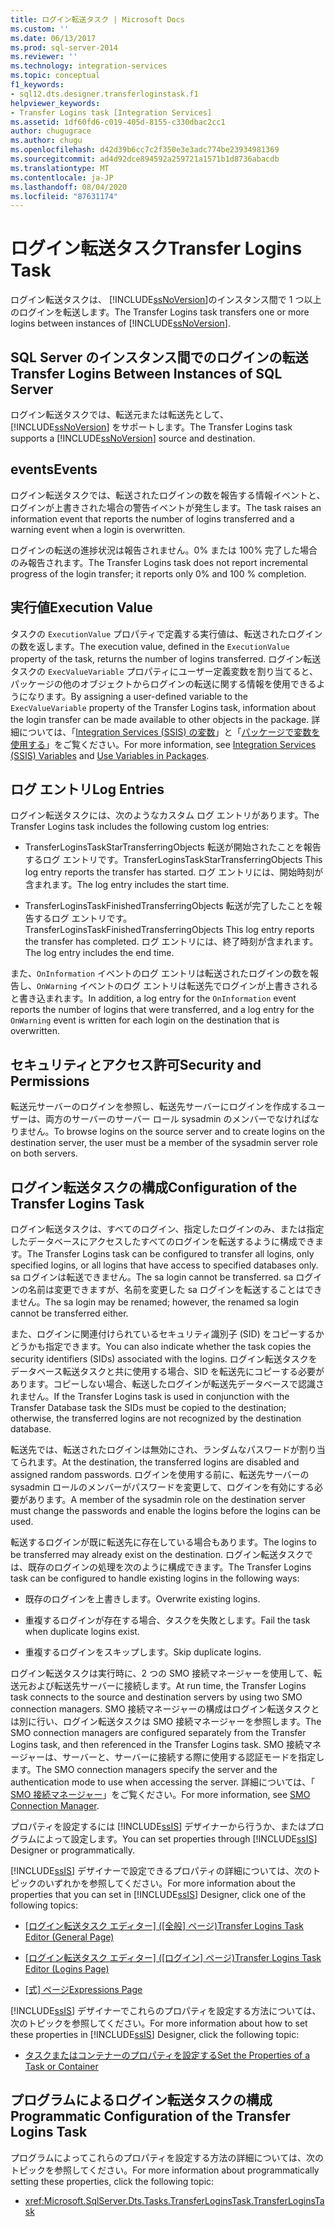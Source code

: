 ```yaml
---
title: ログイン転送タスク | Microsoft Docs
ms.custom: ''
ms.date: 06/13/2017
ms.prod: sql-server-2014
ms.reviewer: ''
ms.technology: integration-services
ms.topic: conceptual
f1_keywords:
- sql12.dts.designer.transferloginstask.f1
helpviewer_keywords:
- Transfer Logins task [Integration Services]
ms.assetid: 1df60fd6-c019-405d-8155-c330dbac2cc1
author: chugugrace
ms.author: chugu
ms.openlocfilehash: d42d39b6cc7c2f350e3e3adc774be23934981369
ms.sourcegitcommit: ad4d92dce894592a259721a1571b1d8736abacdb
ms.translationtype: MT
ms.contentlocale: ja-JP
ms.lasthandoff: 08/04/2020
ms.locfileid: "87631174"
---
```

# <a name="transfer-logins-task"></a><span data-ttu-id="5aa41-102">ログイン転送タスク</span><span class="sxs-lookup"><span data-stu-id="5aa41-102">Transfer Logins Task</span></span>
  <span data-ttu-id="5aa41-103">ログイン転送タスクは、 [!INCLUDE[ssNoVersion](../../includes/ssnoversion-md.md)]のインスタンス間で 1 つ以上のログインを転送します。</span><span class="sxs-lookup"><span data-stu-id="5aa41-103">The Transfer Logins task transfers one or more logins between instances of [!INCLUDE[ssNoVersion](../../includes/ssnoversion-md.md)].</span></span>  
  
## <a name="transfer-logins-between-instances-of-sql-server"></a><span data-ttu-id="5aa41-104">SQL Server のインスタンス間でのログインの転送</span><span class="sxs-lookup"><span data-stu-id="5aa41-104">Transfer Logins Between Instances of SQL Server</span></span>  
 <span data-ttu-id="5aa41-105">ログイン転送タスクでは、転送元または転送先として、 [!INCLUDE[ssNoVersion](../../includes/ssnoversion-md.md)] をサポートします。</span><span class="sxs-lookup"><span data-stu-id="5aa41-105">The Transfer Logins task supports a [!INCLUDE[ssNoVersion](../../includes/ssnoversion-md.md)] source and destination.</span></span>  
  
## <a name="events"></a><span data-ttu-id="5aa41-106">events</span><span class="sxs-lookup"><span data-stu-id="5aa41-106">Events</span></span>  
 <span data-ttu-id="5aa41-107">ログイン転送タスクでは、転送されたログインの数を報告する情報イベントと、ログインが上書きされた場合の警告イベントが発生します。</span><span class="sxs-lookup"><span data-stu-id="5aa41-107">The task raises an information event that reports the number of logins transferred and a warning event when a login is overwritten.</span></span>  
  
 <span data-ttu-id="5aa41-108">ログインの転送の進捗状況は報告されません。0% または 100% 完了した場合のみ報告されます。</span><span class="sxs-lookup"><span data-stu-id="5aa41-108">The Transfer Logins task does not report incremental progress of the login transfer; it reports only 0% and 100 % completion.</span></span>  
  
## <a name="execution-value"></a><span data-ttu-id="5aa41-109">実行値</span><span class="sxs-lookup"><span data-stu-id="5aa41-109">Execution Value</span></span>  
 <span data-ttu-id="5aa41-110">タスクの `ExecutionValue` プロパティで定義する実行値は、転送されたログインの数を返します。</span><span class="sxs-lookup"><span data-stu-id="5aa41-110">The execution value, defined in the `ExecutionValue` property of the task, returns the number of logins transferred.</span></span> <span data-ttu-id="5aa41-111">ログイン転送タスクの `ExecValueVariable` プロパティにユーザー定義変数を割り当てると、パッケージの他のオブジェクトからログインの転送に関する情報を使用できるようになります。</span><span class="sxs-lookup"><span data-stu-id="5aa41-111">By assigning a user-defined variable to the `ExecValueVariable` property of the Transfer Logins task, information about the login transfer can be made available to other objects in the package.</span></span> <span data-ttu-id="5aa41-112">詳細については、「[Integration Services &#40;SSIS&#41; の変数](../integration-services-ssis-variables.md)」と「[パッケージで変数を使用する](../use-variables-in-packages.md)」をご覧ください。</span><span class="sxs-lookup"><span data-stu-id="5aa41-112">For more information, see [Integration Services &#40;SSIS&#41; Variables](../integration-services-ssis-variables.md) and [Use Variables in Packages](../use-variables-in-packages.md).</span></span>  
  
## <a name="log-entries"></a><span data-ttu-id="5aa41-113">ログ エントリ</span><span class="sxs-lookup"><span data-stu-id="5aa41-113">Log Entries</span></span>  
 <span data-ttu-id="5aa41-114">ログイン転送タスクには、次のようなカスタム ログ エントリがあります。</span><span class="sxs-lookup"><span data-stu-id="5aa41-114">The Transfer Logins task includes the following custom log entries:</span></span>  
  
-   <span data-ttu-id="5aa41-115">TransferLoginsTaskStarTransferringObjects   転送が開始されたことを報告するログ エントリです。</span><span class="sxs-lookup"><span data-stu-id="5aa41-115">TransferLoginsTaskStarTransferringObjects    This log entry reports the transfer has started.</span></span> <span data-ttu-id="5aa41-116">ログ エントリには、開始時刻が含まれます。</span><span class="sxs-lookup"><span data-stu-id="5aa41-116">The log entry includes the start time.</span></span>  
  
-   <span data-ttu-id="5aa41-117">TransferLoginsTaskFinishedTransferringObjects   転送が完了したことを報告するログ エントリです。</span><span class="sxs-lookup"><span data-stu-id="5aa41-117">TransferLoginsTaskFinishedTransferringObjects   This log entry reports the transfer has completed.</span></span> <span data-ttu-id="5aa41-118">ログ エントリには、終了時刻が含まれます。</span><span class="sxs-lookup"><span data-stu-id="5aa41-118">The log entry includes the end time.</span></span>  
  
 <span data-ttu-id="5aa41-119">また、`OnInformation` イベントのログ エントリは転送されたログインの数を報告し、`OnWarning` イベントのログ エントリは転送先でログインが上書きされると書き込まれます。</span><span class="sxs-lookup"><span data-stu-id="5aa41-119">In addition, a log entry for the `OnInformation` event reports the number of logins that were transferred, and a log entry for the `OnWarning` event is written for each login on the destination that is overwritten.</span></span>  
  
## <a name="security-and-permissions"></a><span data-ttu-id="5aa41-120">セキュリティとアクセス許可</span><span class="sxs-lookup"><span data-stu-id="5aa41-120">Security and Permissions</span></span>  
 <span data-ttu-id="5aa41-121">転送元サーバーのログインを参照し、転送先サーバーにログインを作成するユーザーは、両方のサーバーのサーバー ロール sysadmin のメンバーでなければなりません。</span><span class="sxs-lookup"><span data-stu-id="5aa41-121">To browse logins on the source server and to create logins on the destination server, the user must be a member of the sysadmin server role on both servers.</span></span>  
  
## <a name="configuration-of-the-transfer-logins-task"></a><span data-ttu-id="5aa41-122">ログイン転送タスクの構成</span><span class="sxs-lookup"><span data-stu-id="5aa41-122">Configuration of the Transfer Logins Task</span></span>  
 <span data-ttu-id="5aa41-123">ログイン転送タスクは、すべてのログイン、指定したログインのみ、または指定したデータベースにアクセスしたすべてのログインを転送するように構成できます。</span><span class="sxs-lookup"><span data-stu-id="5aa41-123">The Transfer Logins task can be configured to transfer all logins, only specified logins, or all logins that have access to specified databases only.</span></span> <span data-ttu-id="5aa41-124">sa ログインは転送できません。</span><span class="sxs-lookup"><span data-stu-id="5aa41-124">The sa login cannot be transferred.</span></span> <span data-ttu-id="5aa41-125">sa ログインの名前は変更できますが、名前を変更した sa ログインを転送することはできません。</span><span class="sxs-lookup"><span data-stu-id="5aa41-125">The sa login may be renamed; however, the renamed sa login cannot be transferred either.</span></span>  
  
 <span data-ttu-id="5aa41-126">また、ログインに関連付けられているセキュリティ識別子 (SID) をコピーするかどうかも指定できます。</span><span class="sxs-lookup"><span data-stu-id="5aa41-126">You can also indicate whether the task copies the security identifiers (SIDs) associated with the logins.</span></span> <span data-ttu-id="5aa41-127">ログイン転送タスクをデータベース転送タスクと共に使用する場合、SID を転送先にコピーする必要があります。コピーしない場合、転送したログインが転送先データベースで認識されません。</span><span class="sxs-lookup"><span data-stu-id="5aa41-127">If the Transfer Logins task is used in conjunction with the Transfer Database task the SIDs must be copied to the destination; otherwise, the transferred logins are not recognized by the destination database.</span></span>  
  
 <span data-ttu-id="5aa41-128">転送先では、転送されたログインは無効にされ、ランダムなパスワードが割り当てられます。</span><span class="sxs-lookup"><span data-stu-id="5aa41-128">At the destination, the transferred logins are disabled and assigned random passwords.</span></span> <span data-ttu-id="5aa41-129">ログインを使用する前に、転送先サーバーの sysadmin ロールのメンバーがパスワードを変更して、ログインを有効にする必要があります。</span><span class="sxs-lookup"><span data-stu-id="5aa41-129">A member of the sysadmin role on the destination server must change the passwords and enable the logins before the logins can be used.</span></span>  
  
 <span data-ttu-id="5aa41-130">転送するログインが既に転送先に存在している場合もあります。</span><span class="sxs-lookup"><span data-stu-id="5aa41-130">The logins to be transferred may already exist on the destination.</span></span> <span data-ttu-id="5aa41-131">ログイン転送タスクでは、既存のログインの処理を次のように構成できます。</span><span class="sxs-lookup"><span data-stu-id="5aa41-131">The Transfer Logins task can be configured to handle existing logins in the following ways:</span></span>  
  
-   <span data-ttu-id="5aa41-132">既存のログインを上書きします。</span><span class="sxs-lookup"><span data-stu-id="5aa41-132">Overwrite existing logins.</span></span>  
  
-   <span data-ttu-id="5aa41-133">重複するログインが存在する場合、タスクを失敗とします。</span><span class="sxs-lookup"><span data-stu-id="5aa41-133">Fail the task when duplicate logins exist.</span></span>  
  
-   <span data-ttu-id="5aa41-134">重複するログインをスキップします。</span><span class="sxs-lookup"><span data-stu-id="5aa41-134">Skip duplicate logins.</span></span>  
  
 <span data-ttu-id="5aa41-135">ログイン転送タスクは実行時に、2 つの SMO 接続マネージャーを使用して、転送元および転送先サーバーに接続します。</span><span class="sxs-lookup"><span data-stu-id="5aa41-135">At run time, the Transfer Logins task connects to the source and destination servers by using two SMO connection managers.</span></span> <span data-ttu-id="5aa41-136">SMO 接続マネージャーの構成はログイン転送タスクとは別に行い、ログイン転送タスクは SMO 接続マネージャーを参照します。</span><span class="sxs-lookup"><span data-stu-id="5aa41-136">The SMO connection managers are configured separately from the Transfer Logins task, and then referenced in the Transfer Logins task.</span></span> <span data-ttu-id="5aa41-137">SMO 接続マネージャーは、サーバーと、サーバーに接続する際に使用する認証モードを指定します。</span><span class="sxs-lookup"><span data-stu-id="5aa41-137">The SMO connection managers specify the server and the authentication mode to use when accessing the server.</span></span> <span data-ttu-id="5aa41-138">詳細については、「 [SMO 接続マネージャー](../connection-manager/smo-connection-manager.md)」をご覧ください。</span><span class="sxs-lookup"><span data-stu-id="5aa41-138">For more information, see [SMO Connection Manager](../connection-manager/smo-connection-manager.md).</span></span>  
  
 <span data-ttu-id="5aa41-139">プロパティを設定するには [!INCLUDE[ssIS](../../includes/ssis-md.md)] デザイナーから行うか、またはプログラムによって設定します。</span><span class="sxs-lookup"><span data-stu-id="5aa41-139">You can set properties through [!INCLUDE[ssIS](../../includes/ssis-md.md)] Designer or programmatically.</span></span>  
  
 <span data-ttu-id="5aa41-140">[!INCLUDE[ssIS](../../includes/ssis-md.md)] デザイナーで設定できるプロパティの詳細については、次のトピックのいずれかを参照してください。</span><span class="sxs-lookup"><span data-stu-id="5aa41-140">For more information about the properties that you can set in [!INCLUDE[ssIS](../../includes/ssis-md.md)] Designer, click one of the following topics:</span></span>  
  
-   <span data-ttu-id="5aa41-141">[[ログイン転送タスク エディター] ([全般] ページ)](../general-page-of-integration-services-designers-options.md)</span><span class="sxs-lookup"><span data-stu-id="5aa41-141">[Transfer Logins Task Editor &#40;General Page&#41;](../general-page-of-integration-services-designers-options.md)</span></span>  
  
-   <span data-ttu-id="5aa41-142">[[ログイン転送タスク エディター] ([ログイン] ページ)](../transfer-logins-task-editor-logins-page.md)</span><span class="sxs-lookup"><span data-stu-id="5aa41-142">[Transfer Logins Task Editor &#40;Logins Page&#41;](../transfer-logins-task-editor-logins-page.md)</span></span>  
  
-   <span data-ttu-id="5aa41-143">[[式] ページ](../expressions/expressions-page.md)</span><span class="sxs-lookup"><span data-stu-id="5aa41-143">[Expressions Page](../expressions/expressions-page.md)</span></span>  
  
 <span data-ttu-id="5aa41-144">[!INCLUDE[ssIS](../../includes/ssis-md.md)] デザイナーでこれらのプロパティを設定する方法については、次のトピックを参照してください。</span><span class="sxs-lookup"><span data-stu-id="5aa41-144">For more information about how to set these properties in [!INCLUDE[ssIS](../../includes/ssis-md.md)] Designer, click the following topic:</span></span>  
  
-   [<span data-ttu-id="5aa41-145">タスクまたはコンテナーのプロパティを設定する</span><span class="sxs-lookup"><span data-stu-id="5aa41-145">Set the Properties of a Task or Container</span></span>](../set-the-properties-of-a-task-or-container.md)  
  
## <a name="programmatic-configuration-of-the-transfer-logins-task"></a><span data-ttu-id="5aa41-146">プログラムによるログイン転送タスクの構成</span><span class="sxs-lookup"><span data-stu-id="5aa41-146">Programmatic Configuration of the Transfer Logins Task</span></span>  
 <span data-ttu-id="5aa41-147">プログラムによってこれらのプロパティを設定する方法の詳細については、次のトピックを参照してください。</span><span class="sxs-lookup"><span data-stu-id="5aa41-147">For more information about programmatically setting these properties, click the following topic:</span></span>  
  
-   <xref:Microsoft.SqlServer.Dts.Tasks.TransferLoginsTask.TransferLoginsTask>  
  
  
